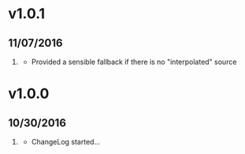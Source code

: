 # v1.0.1
##  11/07/2016

1. [](#bugfix)
    * Provided a sensible fallback if there is no "interpolated" source

# v1.0.0
##  10/30/2016

1. [](#new)
    * ChangeLog started...
